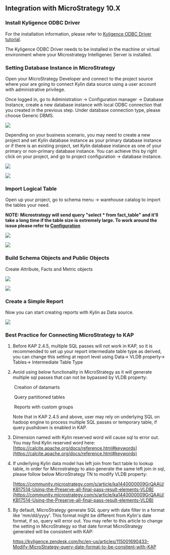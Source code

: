 ## Integration with MicroStrategy 10.X

### Install Kyligence ODBC Driver

For the installation information, please refer to [Kyligence ODBC Driver tutorial](../driver/kyligence_odbc.en.md).

The Kyligence ODBC Driver needs to be installed in the machine or virtual environment where your Microstrategy Intelligenec Server is installed. 

### Setting Database Instance in MicroStrategy

Open your MicroStrategy Developer and connect to the project source where your are going to connect Kylin data source using a user account with administrative privilege. 

Once logged in, go to Administration -> Configuration manager -> Database Instance, create a new database instance with local ODBC connection that you created in the previous step. Under database connection type, please choose Generic DBMS.

![](images/microstrategy_10_4/picture1.png)

Depending on your business scenario, you may need to create a new project and set Kylin database instance as your primary database instance or if there is an existing project, set Kylin database instance as one of your primary or non-primary database instance. You can achieve this by right click on your project, and go to project configuration -> database instance. 

![](images/microstrategy_10_4/picture5.png)

![](images/microstrategy_10_4/picture6.png)

### Import Logical Table

Open up your project, go to schema menu -> warehouse catalog to import the tables your need. 

**NOTE: Microstrategy will send query "select \* from fact\_table" and it'll take a long time if the table size is extremely large. To work around the issue please refer to [Configuration](../config/basic_settings.en.md#kylinqueryforce-limit)**

![](images/microstrategy_10_4/picture7.png)

![](images/microstrategy_10_4/picture8.png)

### Build Schema Objects and Public Objects

Create Attribute, Facts and Metric objects

 ![](images/microstrategy_10_4/picture2.png)



![](images/microstrategy_10_4/picture3.png)

### Create a Simple Report

Now you can start creating reports with Kylin as Data source.

![](images/microstrategy_10_4/picture4.png)

### Best Practice for Connecting MicroStrategy to KAP

1. Before KAP 2.4.5, multiple SQL passes will not work in KAP, so it is recommended to set up your report intermediate table type as derived, you can change this setting at report level using Data-> VLDB property-> Tables-> Intermediate Table Type

2. Avoid using below functionality in MicroStrategy as it will generate multiple sql passes that can not be bypassed by VLDB property:

   ​	Creation of datamarts

   ​	Query partitioned tables

   ​	Reports with custom groups

   Note that in KAP 2.4.5 and above, user may rely on underlying SQL on hadoop engine to process multiple SQL passes or temporary table, if query pushdown is enabled in KAP. 

3. Dimension named with Kylin reserved word will cause sql to error out. You may find Kylin reserved word here: [https://calcite.apache.org/docs/reference.html#keywords](https://calcite.apache.org/docs/reference.html#keywords)

4. If underlying Kylin data model has left join from fact table to lookup table, in order for Microstrategy to also generate the same left join in sql, please follow below MicroStrategy TN to modify VLDB property:

   [https://community.microstrategy.com/s/article/ka1440000009GrQAAU/KB17514-Using-the-Preserve-all-final-pass-result-elements-VLDB](https://community.microstrategy.com/s/article/ka1440000009GrQAAU/KB17514-Using-the-Preserve-all-final-pass-result-elements-VLDB)

5. By default, MicroStrategy generate SQL query with date filter in a format like 'mm/dd/yyyy'. This format might be different from Kylin's date format, if so, query will error out. You may refer to this article to change the setting in MicroStrategy so that date format MicroStrategy generated will be consistent with KAP: 

   https://kyligence.zendesk.com/hc/en-us/articles/115001690433-Modify-MicroStrategy-query-date-format-to-be-consitent-with-KAP